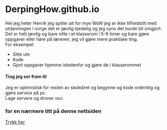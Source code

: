 # DerpingHow.github.io

Hei jeg heter Henrik jeg spiller alt for mye WoW jeg er ikke tilfredstilt med utdanningen i norge det er jævlig kjedelig og jeg syns det burde bli omgjort.  
Det er helt jævlig og bare sitte i et klasserom i 5-6 timer og bare gjøre oppgaver eller høre på læreren, jeg vil gjøre mere praktiske ting.  
For eksempel:  
* Sitte ute  
* Kode  
* Gjort oppgaver hjemme istedenfor og gjøre de i klasserommet  
#### Ting jeg ser fram til
Jeg er optimistisk for resten av skoleåret og begynne og kode ordentlig og gjøre service på pc.    
Lage servere og droner osv.

### for en nærmere titt på denne nettsiden
[Trykk her](https://github.com/DerpingHow/DerpingHow.github.io)
